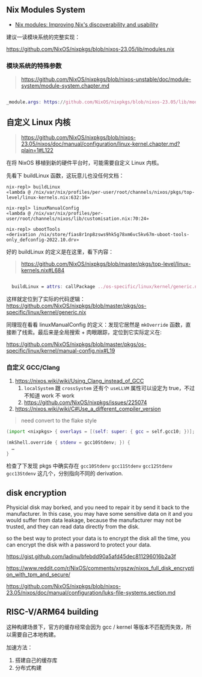 ## Nix Modules System

- [Nix modules: Improving Nix's discoverability and usability ](https://cfp.nixcon.org/nixcon2020/talk/K89WJY/)

建议一读模块系统的完整实现：

https://github.com/NixOS/nixpkgs/blob/nixos-23.05/lib/modules.nix

### 模块系统的特殊参数

> https://github.com/NixOS/nixpkgs/blob/nixos-unstable/doc/module-system/module-system.chapter.md

```nix

_module.args: https://github.com/NixOS/nixpkgs/blob/nixos-23.05/lib/modules.nix#L123

```

## 自定义 Linux 内核

> https://github.com/NixOS/nixpkgs/blob/nixos-23.05/nixos/doc/manual/configuration/linux-kernel.chapter.md?plain=1#L122

在将 NixOS 移植到新的硬件平台时，可能需要自定义 Linux 内核。

先看下 buildLinux 函数，这玩意儿也没任何文档：

```
nix-repl> buildLinux
«lambda @ /nix/var/nix/profiles/per-user/root/channels/nixos/pkgs/top-level/linux-kernels.nix:632:16»

nix-repl> linuxManualConfig
«lambda @ /nix/var/nix/profiles/per-user/root/channels/nixos/lib/customisation.nix:70:24»

nix-repl> ubootTools
«derivation /nix/store/fias8r1np8zsws9hk5g78xm6vc5kv67m-uboot-tools-only_defconfig-2022.10.drv»
```

好的 buildLinux 的定义是在这里，看下内容：

> https://github.com/NixOS/nixpkgs/blob/master/pkgs/top-level/linux-kernels.nix#L684

```nix

  buildLinux = attrs: callPackage ../os-specific/linux/kernel/generic.nix attrs;

```

这样就定位到了实际的代码逻辑： https://github.com/NixOS/nixpkgs/blob/master/pkgs/os-specific/linux/kernel/generic.nix

同理现在看看 linuxManualConfig 的定义：发现它居然是 `mkOverride` 函数，直接断了线索。最后来是全局搜索 + 肉眼跟踪，定位到它实际定义在:

https://github.com/NixOS/nixpkgs/blob/master/pkgs/os-specific/linux/kernel/manual-config.nix#L19

### 自定义 GCC/Clang

1. https://nixos.wiki/wiki/Using_Clang_instead_of_GCC
   1. `localSystem` 跟 `crossSystem` 还有个 `useLLVM` 属性可以设定为 true，不过不知道 work 不 work
   2. https://github.com/NixOS/nixpkgs/issues/225074
2. https://nixos.wiki/wiki/C#Use_a_different_compiler_version

> need convert to the flake style

```nix
(import <nixpkgs> { overlays = [(self: super: { gcc = self.gcc10; })]; }).stdenv.cc
```

```nix
(mkShell.override { stdenv = gcc10Stdenv; }) {
  …
}
```

检查了下发现 pkgs 中确实存在 `gcc10Stdenv` `gcc11Stdenv` `gcc12Stdenv` `gcc13Stdenv` 这几个，分别指向不同的 derivation.

## disk encryption

Physicial disk may borked, and you need to repair it by send it back to the manufacturer. In this case, you may have some sensitive data on it and you would suffer from data leakage, because the manufacturer may not be trusted, and they can read data directly from the disk.

so the best way to protect your data is to encrypt the disk all the time, you can encrypt the disk with a password to protect your data.

https://gist.github.com/ladinu/bfebdd90a5afd45dec811296016b2a3f

https://www.reddit.com/r/NixOS/comments/xrgszw/nixos_full_disk_encryption_with_tpm_and_secure/

https://github.com/NixOS/nixpkgs/blob/nixos-23.05/nixos/doc/manual/configuration/luks-file-systems.section.md

## RISC-V/ARM64 building

这种构建场景下，官方的缓存经常会因为 gcc / kernel 等版本不匹配而失效，所以需要自己本地构建。

加速方法：

1. 搭建自己的缓存库
2. 分布式构建
